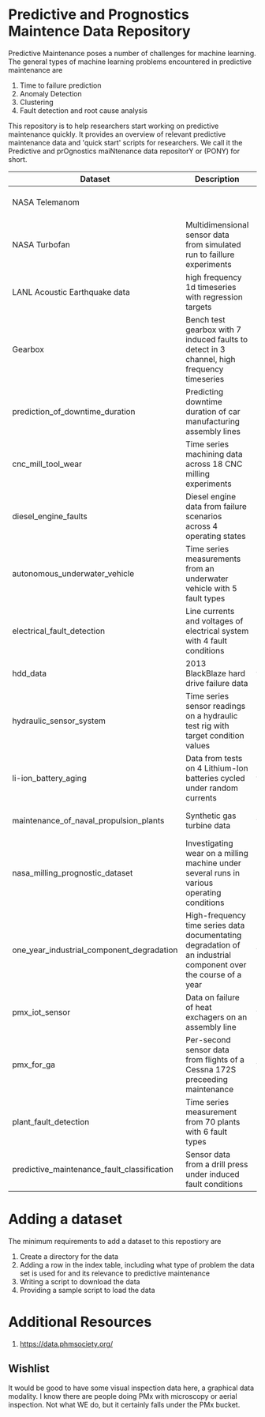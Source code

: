 # Predictive and Prognostics Maintence Data Repository 

Predictive Maintenance poses a number of challenges for machine learning. The general types of machine learning problems encountered in predictive maintenance are
1. Time to failure prediction
2. Anomaly Detection
3. Clustering
4. Fault detection and root cause analysis

This repository is to help researchers start working on predictive maintenance quickly. It provides an overview of relevant predictive maintenance data and 'quick start' scripts for researchers. We call it the Predictive and prOgnostics maiNtenance data repositorY or (PONY) for short.

| **Dataset**  | **Description**  | **Problems**  | **Location**  | **Existing Benchmark**  |
|--------------|------------------|---------------|---------------|-------------------|
| NASA Telemanom  |   | Supervised Anomaly Detection  |  https://s3-us-west-2.amazonaws.com/telemanom/data.zip | https://github.com/khundman/telemanom   |
| NASA Turbofan  | Multidimensional sensor data from simulated run to faillure experiments   | TIme to event prediction  | Not currently online, copy available from CMU team or the authors on request  |   |
| LANL Acoustic Earthquake data   | high frequency 1d timeseries with regression targets  | Time to event prediction  | www.kaggle.com/competitions/LANL-Earthquake-Prediction  |   |
| Gearbox   | Bench test gearbox with 7 induced faults to detect in 3 channel, high frequency timeseries | Fault Detection  | https://c3.ndc.nasa.gov/dashlink/resources/997/  |   |
| prediction_of_downtime_duration | Predicting downtime duration of car manufacturing assembly lines | Time to event prediction | https://github.com/aayanmaity/Predicting-the-downtime-duration-of-a-factory |  |
| cnc_mill_tool_wear | Time series machining data across 18 CNC milling experiments | Fault Detection | https://www.kaggle.com/datasets/shasun/tool-wear-detection-in-cnc-mill |  |
| diesel_engine_faults | Diesel engine data from failure scenarios across 4 operating states | Fault Detection | https://data.mendeley.com/datasets/k22zxz29kr/1 |  |
| autonomous_underwater_vehicle | Time series measurements from an underwater vehicle with 5 fault types | Fault Detection | https://data.mendeley.com/datasets/7rp2pmr6mx/1 |  |
| electrical_fault_detection | Line currents and voltages of electrical system with 4 fault conditions | Fault Detection and Classification | https://www.kaggle.com/datasets/esathyaprakash/electrical-fault-detection-and-classification |  |
| hdd_data | 2013 BlackBlaze hard drive failure data | Time to failure prediction | https://www.backblaze.com/b2/hard-drive-test-data.html |  |
| hydraulic_sensor_system | Time series sensor readings on a hydraulic test rig with target condition values | Fault Detection and Classification | https://archive.ics.uci.edu/ml/datasets/Condition+monitoring+of+hydraulic+systems# |  |
| li-ion_battery_aging | Data from tests on 4 Lithium-Ion batteries cycled under random currents | Time to failure prediction | https://github.com/VaibhavBhujade/RUL-of-Lithium-Ion-Battery/tree/main/CSVs |  |
| maintenance_of_naval_propulsion_plants | Synthetic gas turbine data | Time to failure prediction | https://archive.ics.uci.edu/ml/datasets/Condition+Based+Maintenance+of+Naval+Propulsion+Plants |  |
| nasa_milling_prognostic_dataset | Investigating wear on a milling machine under several runs in various operating conditions | Fault Detection | https://www.kaggle.com/datasets/vinayak123tyagi/milling-data-set-prognostic-data |  |
| one_year_industrial_component_degradation | High-frequency time series data documentating degradation of an industrial component over the course of a year | Time to failure prediction | https://www.kaggle.com/datasets/inIT-OWL/one-year-industrial-component-degradation |  |
| pmx_iot_sensor | Data on failure of heat exchagers on an assembly line | Time to failure prediction | https://github.com/shikhilnangia/iotsensor/blob/master/iot_sensor_dataset.csv |  |
| pmx_for_ga | Per-second sensor data from flights of a Cessna 172S preceeding maintenance | Time to failure prediction | https://www.kaggle.com/datasets/hooong/ngafid-mc-20210917 |  |
| plant_fault_detection | Time series measurement from 70 plants with 6 fault types | Fault detection | https://github.com/robot007/PHM15 |  |
| predictive_maintenance_fault_classification | Sensor data from a drill press under induced fault conditions | Fault detection and classification | https://github.com/nagdevAmruthnath/Predictive-Maintenance |  |

# Adding a dataset
The minimum requirements to add a dataset to this repostiory are
1. Create a directory for the data
2. Adding a row in the index table, including what type of problem the data set is used for and its relevance to predictive maintenance
3. Writing a script to download the data
4. Providing a sample script to load the data

# Additional Resources
1. https://data.phmsociety.org/

## Wishlist
It would be good to have some visual inspection data here, a graphical
data modality. I know there are people doing PMx with microscopy or
aerial inspection. Not what WE do, but it certainly falls under the PMx
bucket.
